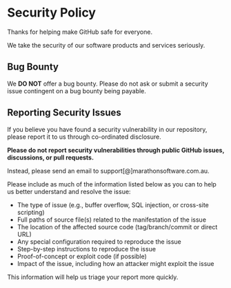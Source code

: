# Security Policy

Thanks for helping make GitHub safe for everyone.

We take the security of our software products and services seriously.

## Bug Bounty

We **DO NOT** offer a bug bounty. Please do not ask or submit a security issue contingent on a bug bounty being payable.

## Reporting Security Issues

If you believe you have found a security vulnerability in our repository, please report it to us through co-ordinated disclosure.

**Please do not report security vulnerabilities through public GitHub issues, discussions, or pull requests.**

Instead, please send an email to support[@]marathonsoftware.com.au.

Please include as much of the information listed below as you can to help us better understand and resolve the issue:

- The type of issue (e.g., buffer overflow, SQL injection, or cross-site scripting)
- Full paths of source file(s) related to the manifestation of the issue
- The location of the affected source code (tag/branch/commit or direct URL)
- Any special configuration required to reproduce the issue
- Step-by-step instructions to reproduce the issue
- Proof-of-concept or exploit code (if possible)
- Impact of the issue, including how an attacker might exploit the issue

This information will help us triage your report more quickly.
